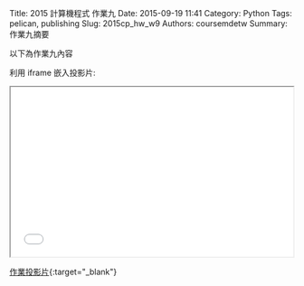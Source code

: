 Title: 2015 計算機程式 作業九
Date: 2015-09-19 11:41
Category: Python
Tags: pelican, publishing
Slug: 2015cp_hw_w9
Authors: coursemdetw
Summary: 作業九摘要

以下為作業九內容

利用 iframe 嵌入投影片:

<iframe src="40423221_cp_w9_p.html" width="500" height="300"></iframe>

[作業投影片](40423221_cp_w9_p.html){:target="_blank"}